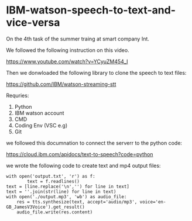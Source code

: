 # IBM-watson-speech-to-text-and-vice-versa

On the 4th task of the summer traing at smart company Int.

We followed the following instruction on this video.

https://www.youtube.com/watch?v=YCyuZM454_I

Then we donwloaded the following library to clone the speech to text files:

https://github.com/IBM/watson-streaming-stt



Requries:


1. Python
2. IBM watson account 
3. CMD
4. Coding Env (VSC e.g)
5. Git

we followed this documnation to connect the serverr to the python code:

https://cloud.ibm.com/apidocs/text-to-speech?code=python

we wrote the following code to create text and mp4 output files:


    with open('output.txt', 'r') as f:
            text = f.readlines()
    text = [line.replace('\n','') for line in text]
    text = ''.join(str(line) for line in text)
    with open('./output.mp3', 'wb') as audio_file:
        res = tts.synthesize(text, accept='audio/mp3', voice='en-GB_JamesV3Voice').get_result()
        audio_file.write(res.content) 


